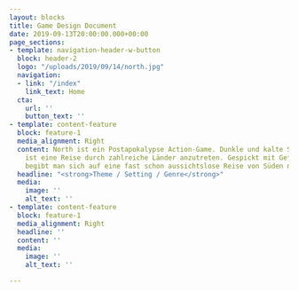 ```yaml
---
layout: blocks
title: Game Design Document
date: 2019-09-13T20:00:00.000+00:00
page_sections:
- template: navigation-header-w-button
  block: header-2
  logo: "/uploads/2019/09/14/north.jpg"
  navigation:
  - link: "/index"
    link_text: Home
  cta:
    url: ''
    button_text: ''
- template: content-feature
  block: feature-1
  media_alignment: Right
  content: North ist ein Postapokalypse Action-Game. Dunkle und kalte Szenen Als Überlebender
    ist eine Reise durch zahlreiche Länder anzutreten. Gespickt mit Gefahren und Infizierten
    begibt man sich auf eine fast schon aussichtslose Reise von Süden nach Norden.
  headline: "<strong>Theme / Setting / Genre</strong>"
  media:
    image: ''
    alt_text: ''
- template: content-feature
  block: feature-1
  media_alignment: Right
  headline: ''
  content: ''
  media:
    image: ''
    alt_text: ''

---
```

